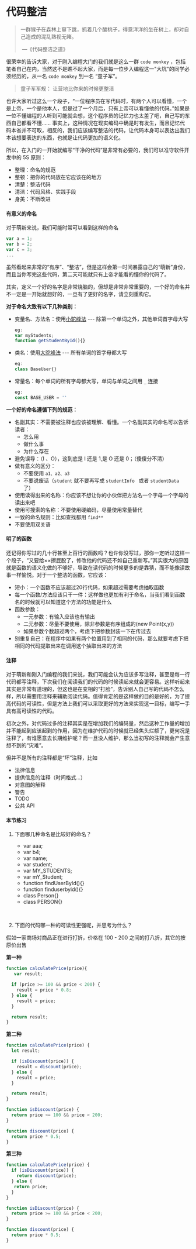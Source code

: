 # 代码整洁

> 一群猴子在森林上窜下跳，抓着几个酸桃子，得意洋洋的坐在树上，却对自己造成的混乱熟视无睹。
>
> ​																	—《代码整洁之道》

很荣幸的告诉大家，对于刚入编程大门的我们就是这么一群 `code monkey` ，包括笔者自己在内，当然这不是瞧不起大家，而是每一位步入编程这一"大坑"的同学必须经历的，从一名 `code monkey` 到一名 “童子军”。

> 童子军军规： 让营地比你来的时候更整洁



也许大家听过这么一个段子，“一位程序员在写代码时，有两个人可以看懂，一个是上帝，一个是他本人，但是过了一个月后，只有上帝可以看懂他的代码。”如果是一位不懂编程的人听到可能就会想，这个程序员的记忆力也太差了吧，自己写的东西自己都看不懂...... 事实上，这种情况在现实编码中确是时有发生，而且记忆代码本省并不可取，相反的，我们应该编写整洁的代码，让代码本身可以表达出我们本该想要表达的东西，也就是让代码更加的语义化。



所以，在入门的一开始就编写“干净的代码”是非常有必要的，我们可以准守软件开发中的 5S 原则：

- 整理：命名的规范
- 整顿：把你的代码放在它应该在的地方
- 清楚：整洁代码
- 清洁：代码风格、实践手段
- 身美：不断改进



#### 有意义的命名

对于萌新来说，我们可能时常可以看到这样的命名

```javascript
var a = 1;
var b = 2;
var c = 3;
...
```

虽然看起来非常的“有序”、“整洁”，但是这样会第一时间暴露自己的“萌新”身份，而且当你写完这些代码，第二天可能就只有上帝才能看的懂你的代码了。

其实，定义一个好的名字是非常烧脑的，但却是非常非常重要的，一个好的命名并不一定是一开始就想好的，一旦有了更好的名字，请立刻重构它。

**对于命名大致有以下几种类别：**

- 变量名、方法名：使用[小驼峰法](https://baike.baidu.com/item/%E9%AA%86%E9%A9%BC%E5%91%BD%E5%90%8D%E6%B3%95) --- 除第一个单词之外，其他单词首字母大写

  ```javascript
  eg:
  var myStudents;
  function getStudentById(){}
  ```

- 类名：使用[大驼峰法](https://baike.baidu.com/item/%E9%AA%86%E9%A9%BC%E5%91%BD%E5%90%8D%E6%B3%95) --- 所有单词的首字母都大写

  ```javascript
  eg:
  class BaseUser{}
  ```

- 常量名：每个单词的所有字母都大写，单词与单词之间用 `_` 连接

  ```javascript
  eg:
  const BASE_USER = ''
  ```

**一个好的命名遵循下列的规范：**

- 名副其实：不需要被注释也应该被理解、看懂。一个名副其实的命名可以告诉读者：
  - 怎么用
  - 做什么事
  - 为什么存在
- 避免误导：（I 、O），这到底是 I 还是 1,是 O 还是 0；（傻傻分不清）
- 做有意义的区分：
  - 不要使用 `a1、a2、a3`
  - 不要说废话（`student` 就不要再写成 `studentInfo `  或者 `studentData` 了）
- 使用读得出来的名称：你应该不想让你的小伙伴把方法名一个字母一个字母的读出来吧
- 使用可搜索的名称：不要使用硬编码，尽量使用常量替代
- 一致的命名规则：比如查找都用 `find**`
- 不要使用双关语



#### 明了的函数

还记得你写过的几十行甚至上百行的函数吗？也许你没写过，那你一定听过这样一个段子，“又要给××擦屁股了，修改他的代码还不如自己重新写。”其实很大的原因就是函数的语义化做的不够好，导致在读代码的时候更多的是靠猜，而不能像读故事一样愉悦。对于一个整洁的函数，它应该：

- 短小：一个函数不应该超过20行代码，如果超过需要考虑抽取函数
- 每一个函数/方法应该只干一件：这样做也更加有利于命名，当我们看到函数名的时候就可以知道这个方法的功能是什么
- 函数参数：
  - 一元参数：有输入应该也有输出
  - 二元参数：尽量不要使用，除非参数是有序组成的(new Point(x,y))
  - 如果参数个数超过两个，考虑下把参数封装一下在传过去
- 别重复自己：在程序中如果有两个位置用到了相同的代码，那么就要考虑下把相同的代码提取出来在调用这个抽取出来的方法



#### 注释

对于萌新和刚入门编程的我们来说，我们可能会认为应该多写注释，甚至是每一行代码都写注释，下次我们在阅读我们的代码的时候读起来就会更容易。这样听起来其实是非常有道理的，但这也是在变相的“打脸”，告诉别人自己写的代码不怎么样，所以需要用注释来辅助阅读代码。值得肯定的是这样做的目的是好的，为了提高代码的可读性，但是方法上我们可以采取更好的方法来实现这一目标，编写一手具有高可读性的代码。

初次之外，对代码过多的注释其实是在增加我们的编码量，然后这种工作量的增加并不能起到应该起到的作用，因为在维护代码的时候就已经焦头烂额了，更何况是注释了，有谁愿意去长期维护呢？而一旦没人维护，那么当初写的注释就会产生意想不到的“灾难”。

但并不是所有的注释都是“坏”注释，比如

- 法律信息
- 提供信息的注释（时间格式...）
- 对意图的解释
- 警告
- TODO
- 公共 API



#### 本节练习

1. 下面哪几种命名是比较好的命名？

   - var aaa;
   - var b4;
   - var name;
   - var student;
   - var MY_STUDENTS;
   - var mY_Student;
   - function findUserById(){}
   - function finduserbyid(){}
   - class Person{}
   - class PERSON{}

   ​

2. 下面的代码哪一种的可读性更强呢，并思考为什么？

假如一家商场对商品正在进行打折，价格在 100 - 200 之间的打八折，其它的按原价出售

**第一种**

```javascript
function calculatePrice(price){
   var result;

  if (price >= 100 && price < 200) {
    result = price * 0.8;
  } else {
    result = price;
  }

  return result;
}
```



**第二种**

```JavaScript
function calculatePrice(price) {
  let result;

  if (isDiscount(price)) {
    result = discount(price);
  } else {
    result = price;
  }

  return result;
}

function isDiscount(price) {
  return price >= 100 && price < 200;
}

function discount(price) {
  return price * 0.5;
}
```



**第三种**

```javascript
function calculatePrice(price) {
  if (isDiscount(price)) {
    return discount(price);
  } else {
   return price;
  }
}

function isDiscount(price) {
  return price >= 100 && price < 200;
}

function discount(price) {
  return price * 0.5;
}
```

